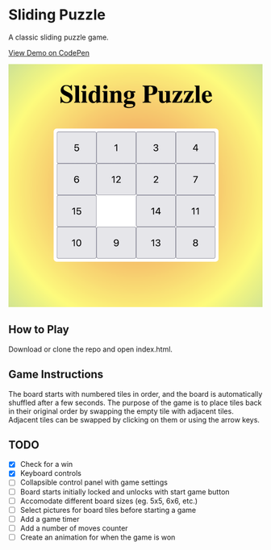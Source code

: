 # Sliding Puzzle
A classic sliding puzzle game. 

[View Demo on CodePen](https://codepen.io/camchambers/pen/rNzdJzG)

![sliding-puzzle.png](./screenshots/sliding-puzzle.png?raw=true "Game Screenshot")

## How to Play
Download or clone the repo and open index.html. 

## Game Instructions
The board starts with numbered tiles in order, and the board is automatically 
shuffled after a few seconds. The purpose of the game is to place tiles back
in their original order by swapping the empty tile with adjacent tiles. Adjacent
tiles can be swapped by clicking on them or using the arrow keys. 

## TODO 
- [x] Check for a win
- [x] Keyboard controls
- [ ] Collapsible control panel with game settings
- [ ] Board starts initially locked and unlocks with start game button
- [ ] Accomodate different board sizes (eg. 5x5, 6x6, etc.)
- [ ] Select pictures for board tiles before starting a game
- [ ] Add a game timer
- [ ] Add a number of moves counter
- [ ] Create an animation for when the game is won